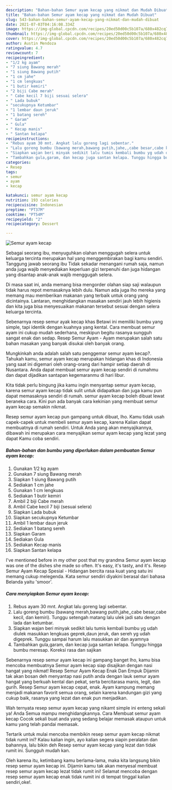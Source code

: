 ```yaml
---
description: "Bahan-bahan Semur ayam kecap yang nikmat dan Mudah Dibuat"
title: "Bahan-bahan Semur ayam kecap yang nikmat dan Mudah Dibuat"
slug: 543-bahan-bahan-semur-ayam-kecap-yang-nikmat-dan-mudah-dibuat
date: 2021-07-03T04:16:08.334Z
image: https://img-global.cpcdn.com/recipes/20ed50d00c5b107a/680x482cq70/semur-ayam-kecap-foto-resep-utama.jpg
thumbnail: https://img-global.cpcdn.com/recipes/20ed50d00c5b107a/680x482cq70/semur-ayam-kecap-foto-resep-utama.jpg
cover: https://img-global.cpcdn.com/recipes/20ed50d00c5b107a/680x482cq70/semur-ayam-kecap-foto-resep-utama.jpg
author: Austin Mendoza
ratingvalue: 4.7
reviewcount: 7
recipeingredient:
- "1/2 kg ayam"
- "7 siung Bawang merah"
- "1 siung Bawang putih"
- "1 cm jahe"
- "1 cm lengkuas"
- "1 butir kemiri"
- "2 biji Cabe merah"
- " Cabe kecil 7 biji sesuai selera"
- " Lada bubuk"
- "secukupnya Ketumbar"
- "1 lembar daun jeruk"
- "1 batang sereh"
- " Garam"
- " Gula"
- " Kecap manis"
- " Santan kelapa"
recipeinstructions:
- "Rebus ayam 30 mnt. Angkat lalu goreng lagi sebentar."
- "Lalu goreng bumbu (bawang merah,bawang putih,jahe,,cabe besar,cabe kecil, dan kemiri). Tunggu setengah matang lalu ulek jadi satu dengan lada dan ketumbar."
- "Siapkan wajan beri minyak sedikit lalu tumis kembali bumbu yg udah diulek masukkan lengkuas geprek,daun jeruk, dan sereh yg udah digeprek. Tunggu sampai harum lalu masukkan air dan ayamnya"
- "Tambahkan gula,garam, dan kecap juga santan kelapa. Tunggu hingga bumbu meresap. Koreksi rasa dan sajikan"
categories:
- Resep
tags:
- semur
- ayam
- kecap

katakunci: semur ayam kecap 
nutrition: 193 calories
recipecuisine: Indonesian
preptime: "PT37M"
cooktime: "PT54M"
recipeyield: "2"
recipecategory: Dessert

---
```



![Semur ayam kecap](https://img-global.cpcdn.com/recipes/20ed50d00c5b107a/680x482cq70/semur-ayam-kecap-foto-resep-utama.jpg)

Sebagai seorang ibu, menyuguhkan olahan menggugah selera untuk keluarga tercinta merupakan hal yang menggembirakan bagi kamu sendiri. Tanggung jawab seorang ibu Tidak sekadar menangani rumah saja, namun anda juga wajib menyediakan keperluan gizi terpenuhi dan juga hidangan yang disantap anak-anak wajib menggugah selera.

Di masa  saat ini, anda memang bisa mengorder olahan siap saji walaupun tidak harus repot memasaknya lebih dulu. Namun ada juga lho mereka yang memang mau memberikan makanan yang terbaik untuk orang yang dicintainya. Lantaran, menghidangkan masakan sendiri jauh lebih higienis dan kita juga bisa menyesuaikan makanan tersebut sesuai dengan selera keluarga tercinta. 

Sebenarnya resep semur ayak kecap khas Betawi ini memiliki bumbu yang simple, tapi identik dengan kuahnya yang kental. Cara membuat semur ayam ini cukup mudah sederhana, meskipun begitu rasanya sungguh sangat enak dan sedap. Resep Semur Ayam - Ayam merupakan salah satu bahan masakan yang banyak disukai oleh banyak orang.

Mungkinkah anda adalah salah satu penggemar semur ayam kecap?. Tahukah kamu, semur ayam kecap merupakan hidangan khas di Indonesia yang saat ini digemari oleh orang-orang dari hampir setiap daerah di Nusantara. Anda dapat membuat semur ayam kecap sendiri di rumahmu dan dapat dijadikan santapan kegemaranmu di hari libur.

Kita tidak perlu bingung jika kamu ingin menyantap semur ayam kecap, karena semur ayam kecap tidak sulit untuk didapatkan dan juga kamu pun dapat memasaknya sendiri di rumah. semur ayam kecap boleh dibuat lewat beraneka cara. Kini pun ada banyak cara kekinian yang membuat semur ayam kecap semakin nikmat.

Resep semur ayam kecap pun gampang untuk dibuat, lho. Kamu tidak usah capek-capek untuk membeli semur ayam kecap, karena Kalian dapat membuatnya di rumah sendiri. Untuk Anda yang akan menyajikannya, dibawah ini merupakan cara menyajikan semur ayam kecap yang lezat yang dapat Kamu coba sendiri.

<!--inarticleads1-->

##### Bahan-bahan dan bumbu yang diperlukan dalam pembuatan Semur ayam kecap:

1. Gunakan 1/2 kg ayam
1. Gunakan 7 siung Bawang merah
1. Siapkan 1 siung Bawang putih
1. Sediakan 1 cm jahe
1. Gunakan 1 cm lengkuas
1. Sediakan 1 butir kemiri
1. Ambil 2 biji Cabe merah
1. Ambil  Cabe kecil 7 biji (sesuai selera)
1. Siapkan  Lada bubuk
1. Siapkan secukupnya Ketumbar
1. Ambil 1 lembar daun jeruk
1. Sediakan 1 batang sereh
1. Siapkan  Garam
1. Sediakan  Gula
1. Sediakan  Kecap manis
1. Siapkan  Santan kelapa


I&#39;ve mentioned before in my other post that my grandma Semur ayam kecap was one of the dishes she made so often. It&#39;s easy, it&#39;s tasty, and it&#39;s. Resep Semur Ayam Kecap Spesial - Hidangan bercita rasa kuat yang satu ini memang cukup melegenda. Kata semur sendiri diyakini berasal dari bahasa Belanda yaitu &#39;smoor&#39;. 

<!--inarticleads2-->

##### Cara menyiapkan Semur ayam kecap:

1. Rebus ayam 30 mnt. Angkat lalu goreng lagi sebentar.
1. Lalu goreng bumbu (bawang merah,bawang putih,jahe,,cabe besar,cabe kecil, dan kemiri). Tunggu setengah matang lalu ulek jadi satu dengan lada dan ketumbar.
1. Siapkan wajan beri minyak sedikit lalu tumis kembali bumbu yg udah diulek masukkan lengkuas geprek,daun jeruk, dan sereh yg udah digeprek. Tunggu sampai harum lalu masukkan air dan ayamnya
1. Tambahkan gula,garam, dan kecap juga santan kelapa. Tunggu hingga bumbu meresap. Koreksi rasa dan sajikan


Sebenarnya resep semur ayam kecap ini gampang banget lho, kamu bisa mencoba membuatnya Semur ayam kecap siap disajikan dengan nasi hangat yang nikmat! Resep Semur Ayam Kecap Enak Dan Empuk Dijamin tak akan bosan deh menyantap nasi putih anda dengan lauk semur ayam hangat yang berkuah kental dan pekat, serta bercitarasa manis, legit, dan gurih. Resep Semur ayam kecap cepat, enak. Ayam kampung memang menjadi makanan favorit semua orang, selain karena kandungan gizi yang cukup baik, rasanya yang lezat dan enak pun menjadikan. 

Wah ternyata resep semur ayam kecap yang nikamt simple ini enteng sekali ya! Anda Semua mampu menghidangkannya. Cara Membuat semur ayam kecap Cocok sekali buat anda yang sedang belajar memasak ataupun untuk kamu yang telah pandai memasak.

Tertarik untuk mulai mencoba membikin resep semur ayam kecap nikmat tidak rumit ini? Kalau kalian ingin, ayo kalian segera siapin peralatan dan bahannya, lalu bikin deh Resep semur ayam kecap yang lezat dan tidak rumit ini. Sungguh mudah kan. 

Oleh karena itu, ketimbang kamu berlama-lama, maka kita langsung bikin resep semur ayam kecap ini. Dijamin kamu tak akan menyesal membuat resep semur ayam kecap lezat tidak rumit ini! Selamat mencoba dengan resep semur ayam kecap enak tidak rumit ini di tempat tinggal kalian sendiri,oke!.

